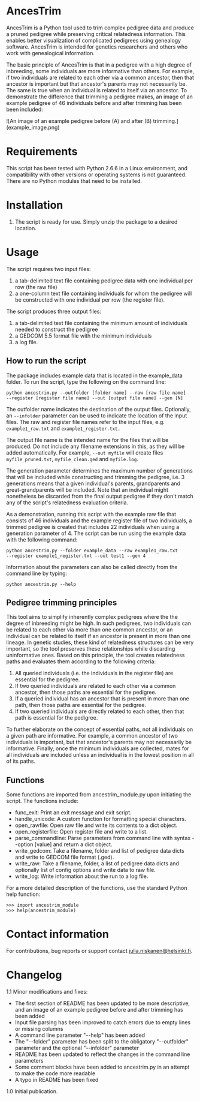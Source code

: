 # AncesTrim

AncesTrim is a Python tool used to trim complex pedigree data and
produce a pruned pedigree while preserving critical relatedness
information. This enables better visualization of complicated pedigrees
using genealogy software. AncesTrim is intended for genetics
researchers and others who work with genealogical information.

The basic principle of AncesTrim is that in a pedigree with a high
degree of inbreeding, some individuals are more informative than
others. For example, if two individuals are related to each other via
a common ancestor, then that ancestor is important but that ancestor's
parents may not necessarily be. The same is true when an individual is
related to itself via an ancestor. To demonstrate the difference that
trimming a pedigree makes, an image of an example pedigree of 46
individuals before and after trimming has been been included:

![An image of an example pedigree before (A) and after (B) trimming.]
(example_image.png)

# Requirements

This script has been tested with Python 2.6.6 in a Linux environment,
and compatibility with other versions or operating systems is not
guaranteed. There are no Python modules that need to be installed.

# Installation

1. The script is ready for use. Simply unzip the package to a desired
location.

# Usage

The script requires two input files:

1. a tab-delimited text file containing pedigree data with one
individual per row (the raw file)
2. a one-column text file containing individuals for whom the pedigree
will be constructed with one individual per row (the register file).

The script produces three output files:

1. a tab-delimited text file containing the minimum amount of
individuals needed to construct the pedigree
2. a GEDCOM 5.5 format file with the minimum individuals
3. a log file.

## How to run the script

The package includes example data that is located in the example_data
folder. To run the script, type the following on the command line:

```
python ancestrim.py --outfolder [folder name] --raw [raw file name]
--register [register file name] --out [output file name] --gen [N]
```

The outfolder name indicates the destination of the output files.
Optionally, an `--infolder` parameter can be used to indicate the
location of the input files. The raw and register file names refer
to the input files, e.g. `example1_raw.txt` and `example1_register.txt.`

The output file name is the intended name for the files that will be
produced. Do not include any filename extensions in this, as they will
be added automatically. For example, `--out myfile` will create files
`myfile_pruned.txt`, `myfile_clean.ged` and `myfile.log`.

The generation parameter determines the maximum number of generations
that will be included while constructing and trimming the pedigree,
i.e. 3 generations means that a given individual's parents,
grandparents and great-grandparents will be included. Note that an
individual might nonetheless be discarded from the final output
pedigree if they don't match any of the script's relatedness evaluation
criteria.

As a demonstration, running this script with the example raw file that
consists of 46 individuals and the example register file of two
individuals, a trimmed pedigree is created that includes 22 individuals
when using a generation parameter of 4. The script can be run using the
example data with the following command:

```
python ancestrim.py --folder example_data --raw example1_raw.txt
--register example1_register.txt --out test1 --gen 4
```

Information about the parameters can also be called directly from the
command line by typing:

```
python ancestrim.py --help
```

## Pedigree trimming principles

This tool aims to simplify inherently complex pedigrees where the
the degree of inbreeding might be high. In such pedigrees, two
individuals can be related to each other via more than one common
ancestor, or an individual can be related to itself if an ancestor is
present in more than one lineage. In genetic studies, these kind of
relatedness structures can be very important, so the tool preserves
these relationships while discarding uninformative ones. Based on this
principle, the tool creates relatedness paths and evaluates them
according to the following criteria:

1. All queried individuals (i.e. the individuals in the register file)
are essential for the pedigree.
2. If two queried individuals are related to each other via a common
ancestor, then those paths are essential for the pedigree.
3. If a queried individual has an ancestor that is present in more than
one path, then those paths are essential for the pedigree.
4. If two queried individuals are directly related to each other, then
that path is essential for the pedigree.

To further elaborate on the concept of essential paths, not all
individuals on a given path are informative. For example, a common
ancestor of two individuals is important, but that ancestor's parents
may not necessarily be informative. Finally, once the minimum
individuals are collected, mates for all individuals are included
unless an individual is in the lowest position in all of its paths.

## Functions

Some functions are imported from ancestrim_module.py upon initiating
the script. The functions include:

* func_exit: Print an exit message and exit script.
* handle_unicode: A custom function for formatting special characters.
* open_rawfile: Open raw file and write its contents to a dict object.
* open_registerfile: Open register file and write to a list.
* parse_commandline: Parse parameters from command line with syntax
--option [value] and return a dict object.
* write_gedcom: Take a filename, folder and list of pedigree data dicts
and write to GEDCOM file format (.ged).
* write_raw:  Take a filename, folder, a list of pedigree data dicts and
optionally list of config options and write data to raw file.
* write_log: Write information about the run to a log file.

For a more detailed description of the functions, use the standard
Python help function:

```
>>> import ancestrim_module
>>> help(ancestrim_module)
```

# Contact information

For contributions, bug reports or support contact
julia.niskanen@helsinki.fi.

# Changelog

1.1 Minor modifications and fixes:
* The first section of README has been updated to be more descriptive,
and an image of an example pedigree before and after trimming has been
added
* Input file parsing has been improved to catch errors due to empty
lines or missing columns
* A command line parameter "--help" has been added 
* The "--folder" parameter has been split to the obligatory
"--outfolder" parameter and the optional "--infolder" parameter
* README has been updated to reflect the changes in the command line
parameters
* Some comment blocks have been added to ancestrim.py in an attempt to
make the code more readable
* A typo in README has been fixed

1.0 Initial publication.
